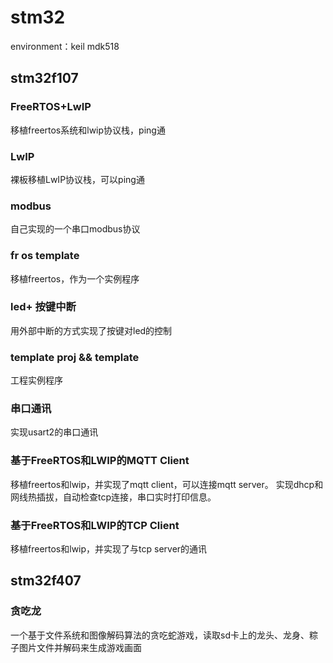 # stm32

environment：keil mdk518

## stm32f107
### FreeRTOS+LwIP
移植freertos系统和lwip协议栈，ping通

### LwIP
裸板移植LwIP协议栈，可以ping通

### modbus
自己实现的一个串口modbus协议

### fr os template
移植freertos，作为一个实例程序

### led+ 按键中断
用外部中断的方式实现了按键对led的控制

### template proj && template
工程实例程序

### 串口通讯
实现usart2的串口通讯

### 基于FreeRTOS和LWIP的MQTT Client
移植freertos和lwip，并实现了mqtt client，可以连接mqtt server。
实现dhcp和网线热插拔，自动检查tcp连接，串口实时打印信息。

### 基于FreeRTOS和LWIP的TCP Client
移植freertos和lwip，并实现了与tcp server的通讯

## stm32f407
### 贪吃龙
一个基于文件系统和图像解码算法的贪吃蛇游戏，读取sd卡上的龙头、龙身、粽子图片文件并解码来生成游戏画面



